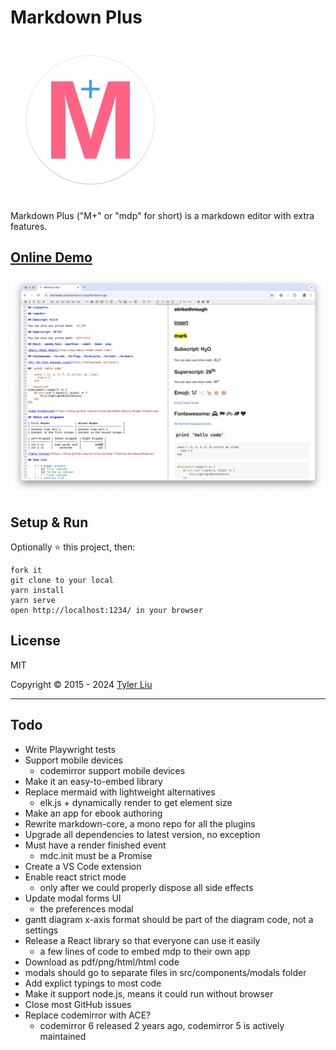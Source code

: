 # Markdown Plus

<img src="docs/icon.svg" alt="icon" width="256" height="256"/>

Markdown Plus ("M+" or "mdp" for short) is a markdown editor with extra features.

## [Online Demo](https://chuntaoliu.com/markdown-plus/)

![Markdown Plus](screenshot.png)

## Setup & Run

Optionally :star: this project, then:

```
fork it
git clone to your local
yarn install
yarn serve
open http://localhost:1234/ in your browser
```

## License

MIT

Copyright © 2015 - 2024 [Tyler Liu](https://github.com/tylerlong)

---

## Todo

- Write Playwright tests
- Support mobile devices
  - codemirror support mobile devices
- Make it an easy-to-embed library
- Replace mermaid with lightweight alternatives
  - elk.js + dynamically render to get element size
- Make an app for ebook authoring
- Rewrite markdown-core, a mono repo for all the plugins
- Upgrade all dependencies to latest version, no exception
- Must have a render finished event
  - mdc.init must be a Promise
- Create a VS Code extension
- Enable react strict mode
  - only after we could properly dispose all side effects
- Update modal forms UI
  - the preferences modal
- gantt diagram x-axis format should be part of the diagram code, not a settings
- Release a React library so that everyone can use it easily
  - a few lines of code to embed mdp to their own app
- Download as pdf/png/html/html code
- modals should go to separate files in src/components/modals folder
- Add explict typings to most code
- Make it support node.js, means it could run without browser
- Close most GitHub issues
- Replace codemirror with ACE?
  - codemirror 6 released 2 years ago, codemirror 5 is actively maintained

